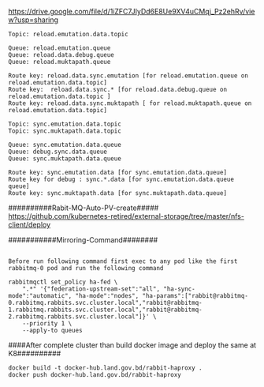 https://drive.google.com/file/d/1iZFC7JIyDd6E8Ue9XV4uCMqj_Pz2ehRv/view?usp=sharing


```
Topic: reload.emutation.data.topic

Queue: reload.emutation.queue
Queue: reload.data.debug.queue
Queue: reload.muktapath.queue

Route key: reload.data.sync.emutation [for reload.emutation.queue on reload.emutation.data.topic]
Route key:  reload.data.sync.* [for reload.data.debug.queue on reload.emutation.data.topic ]
Route key: reload.data.sync.muktapath [ for reload.muktapath.queue on reload.emutation.data.topic]

Topic: sync.emutation.data.topic
Topic: sync.muktapath.data.topic

Queue: sync.emutation.data.queue
Queue: debug.sync.data.queue
Queue: sync.muktapath.data.queue

Route key: sync.emutation.data [for sync.emutation.data.queue]
Route key for debug : sync.*.data [for sync.emutation.data.queue queue]
Route key: sync.muktapath.data [for sync.muktapath.data.queue]
```



##########Rabit-MQ-Auto-PV-create#####
https://github.com/kubernetes-retired/external-storage/tree/master/nfs-client/deploy

###########Mirroring-Command########
```

Before run following command first exec to any pod like the first rabbitmq-0 pod and run the following command

rabbitmqctl set_policy ha-fed \
    ".*" '{"federation-upstream-set":"all", "ha-sync-mode":"automatic", "ha-mode":"nodes", "ha-params":["rabbit@rabbitmq-0.rabbitmq.rabbits.svc.cluster.local","rabbit@rabbitmq-1.rabbitmq.rabbits.svc.cluster.local","rabbit@rabbitmq-2.rabbitmq.rabbits.svc.cluster.local"]}' \
    --priority 1 \
    --apply-to queues
```
####After complete cluster than build docker image and deploy the same at K8##########
```
docker build -t docker-hub.land.gov.bd/rabbit-haproxy .
docker push docker-hub.land.gov.bd/rabbit-haproxy
```

